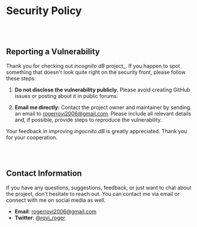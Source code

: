 # Security Policy

<br />
<br />

## Reporting a Vulnerability

Thank you for checking out _incognito dB_ project_. If you happen to spot something that doesn't look quite right on the security front, please follow these steps:

1. **Do not disclose the vulnerability publicly.** Please avoid creating GitHub issues or posting about it in public forums.

2. **Email me directly:** Contact the project owner and maintainer by sending an email to [rogerrovi2006@gmail.com](mailto:rogerrovi2006@gmail.com). Please include all relevant details and, if possible, provide steps to reproduce the vulnerability.

Your feedback in improving _ingocnito dB_ is greatly appreciated. Thank you for your cooperation.

<br />
<br />

## Contact Information

If you have any questions, suggestions, feedback, or just want to chat about the project, don't hesitate to reach out. You can contact me via email or connect with me on social media as well.

- **Email**: [rogerrovi2006@gmail.com](mailto:rogerrovi2006@gmail.com)
- **Twitter**: [@rovi_roger](https://twitter.com/rovi_roger)